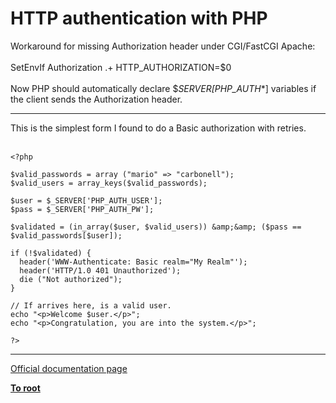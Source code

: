 # HTTP authentication with PHP



Workaround for missing Authorization header under CGI/FastCGI Apache:<br><br>SetEnvIf Authorization .+ HTTP_AUTHORIZATION=$0<br><br>Now PHP should automatically declare $_SERVER[PHP_AUTH_*] variables if the client sends the Authorization header.  

---

This is the simplest form I found to do a Basic authorization with retries.<br><br>

```
<?php

$valid_passwords = array ("mario" => "carbonell");
$valid_users = array_keys($valid_passwords);

$user = $_SERVER['PHP_AUTH_USER'];
$pass = $_SERVER['PHP_AUTH_PW'];

$validated = (in_array($user, $valid_users)) &amp;&amp; ($pass == $valid_passwords[$user]);

if (!$validated) {
  header('WWW-Authenticate: Basic realm="My Realm"');
  header('HTTP/1.0 401 Unauthorized');
  die ("Not authorized");
}

// If arrives here, is a valid user.
echo "<p>Welcome $user.</p>";
echo "<p>Congratulation, you are into the system.</p>";

?>
```
  

---

[Official documentation page](https://www.php.net/manual/en/features.http-auth.php)

**[To root](/README.md)**
